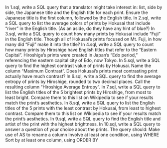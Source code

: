 In 1.sql, write a SQL query that a translator might take interest in: list, side by side, the Japanese title and the English title for each print. Ensure the Japanese title is the first column, followed by the English title.
In 2.sql, write a SQL query to list the average colors of prints by Hokusai that include “river” in the English title. (As an aside, do they have any hint of blue?)
In 3.sql, write a SQL query to count how many prints by Hokusai include “Fuji” in the English title. Though all of Hokusai’s prints focused on Mt. Fuji, in how many did “Fuji” make it into the title?
In 4.sql, write a SQL query to count how many prints by Hiroshige have English titles that refer to the “Eastern Capital”. Hiroshige’s prints were created in Japan’s “Edo period,” referencing the eastern capital city of Edo, now Tokyo.
In 5.sql, write a SQL query to find the highest contrast value of prints by Hokusai. Name the column “Maximum Contrast”. Does Hokusai’s prints most contrasting print actually have much contrast?
In 6.sql, write a SQL query to find the average entropy of prints by Hiroshige, rounded to two decimal places. Call the resulting column “Hiroshige Average Entropy”.
In 7.sql, write a SQL query to list the English titles of the 5 brightest prints by Hiroshige, from most to least bright. Compare them to this list on Wikipedia to see if your results match the print’s aesthetics.
In 8.sql, write a SQL query to list the English titles of the 5 prints with the least contrast by Hokusai, from least to highest contrast. Compare them to this list on Wikipedia to see if your results match the print’s aesthetics.
In 9.sql, write a SQL query to find the English title and artist of the print with the highest brightness.
In 10.sql, write a SQL query to answer a question of your choice about the prints. The query should:
    Make use of AS to rename a column
    Involve at least one condition, using WHERE
    Sort by at least one column, using ORDER BY

